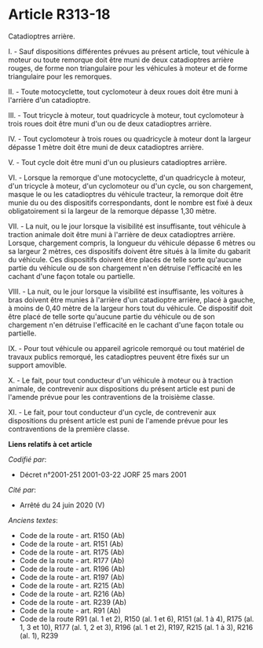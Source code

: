 # Article R313-18

Catadioptres arrière.

I. - Sauf dispositions différentes prévues au présent article, tout véhicule à moteur ou toute remorque doit être muni de
deux catadioptres arrière rouges, de forme non triangulaire pour les véhicules à moteur et de forme triangulaire pour les
remorques.

II. - Toute motocyclette, tout cyclomoteur à deux roues doit être muni à l'arrière d'un catadioptre.

III. - Tout tricycle à moteur, tout quadricycle à moteur, tout cyclomoteur à trois roues doit être muni d'un ou de deux
catadioptres arrière.

IV. - Tout cyclomoteur à trois roues ou quadricycle à moteur dont la largeur dépasse 1 mètre doit être muni de deux
catadioptres arrière.

V. - Tout cycle doit être muni d'un ou plusieurs catadioptres arrière.

VI. - Lorsque la remorque d'une motocyclette, d'un quadricycle à moteur, d'un tricycle à moteur, d'un cyclomoteur ou d'un
cycle, ou son chargement, masque le ou les catadioptres du véhicule tracteur, la remorque doit être munie du ou des
dispositifs correspondants, dont le nombre est fixé à deux obligatoirement si la largeur de la remorque dépasse 1,30 mètre.

VII. - La nuit, ou le jour lorsque la visibilité est insuffisante, tout véhicule à traction animale doit être muni à
l'arrière de deux catadioptres arrière. Lorsque, chargement compris, la longueur du véhicule dépasse 6 mètres ou sa largeur 2
mètres, ces dispositifs doivent être situés à la limite du gabarit du véhicule. Ces dispositifs doivent être placés de telle
sorte qu'aucune partie du véhicule ou de son chargement n'en détruise l'efficacité en les cachant d'une façon totale ou
partielle.

VIII. - La nuit, ou le jour lorsque la visibilité est insuffisante, les voitures à bras doivent être munies à l'arrière d'un
catadioptre arrière, placé à gauche, à moins de 0,40 mètre de la largeur hors tout du véhicule. Ce dispositif doit être placé
de telle sorte qu'aucune partie du véhicule ou de son chargement n'en détruise l'efficacité en le cachant d'une façon totale
ou partielle.

IX. - Pour tout véhicule ou appareil agricole remorqué ou tout matériel de travaux publics remorqué, les catadioptres peuvent
être fixés sur un support amovible.

X. - Le fait, pour tout conducteur d'un véhicule à moteur ou à traction animale, de contrevenir aux dispositions du présent
article est puni de l'amende prévue pour les contraventions de la troisième classe.

XI. - Le fait, pour tout conducteur d'un cycle, de contrevenir aux dispositions du présent article est puni de l'amende
prévue pour les contraventions de la première classe.

**Liens relatifs à cet article**

_Codifié par_:

  - Décret n°2001-251 2001-03-22 JORF 25 mars 2001

_Cité par_:

  - Arrêté du 24 juin 2020 (V)

_Anciens textes_:

  - Code de la route - art. R150 (Ab)
  - Code de la route - art. R151 (Ab)
  - Code de la route - art. R175 (Ab)
  - Code de la route - art. R177 (Ab)
  - Code de la route - art. R196 (Ab)
  - Code de la route - art. R197 (Ab)
  - Code de la route - art. R215 (Ab)
  - Code de la route - art. R216 (Ab)
  - Code de la route - art. R239 (Ab)
  - Code de la route - art. R91 (Ab)
  - Code de la route R91 (al. 1 et 2), R150 (al. 1 et 6), R151 (al. 1 à 4), R175 (al. 1, 3 et 10), R177 (al. 1, 2 et 3), R196 (al. 1 et 2), R197, R215 (al. 1 à 3), R216 (al. 1), R239
